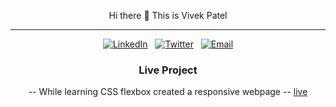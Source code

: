 <div style="text-align: center;">

Hi there 👋 This is Vivek Patel

</div>

________________________________________________________________

<center>

[![LinkedIn](https://img.shields.io/badge/LinkedIn-0077B5?style=for-the-badge&logo=linkedin&logoColor=white)](https://www.linkedin.com/in/patelvivek7879/)
&nbsp;
[![Twitter](https://img.shields.io/badge/Twitter-1DA1F2?style=for-the-badge&logo=twitter&logoColor=white)](https://twitter.com/patelvivek7879)
&nbsp;
[![Email](https://img.shields.io/badge/Email-0077B5?style=for-the-badge&logo=gmail)](mailto:patelvivek7879@gmail.com)

</cetner>

### Live Project 

-- While learning CSS flexbox created a responsive webpage 
-- [live](https://patelvivek7879.github.io/trillo-flex-box/)

